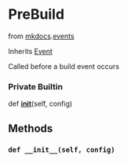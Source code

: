 PreBuild
==========================
from <a href="api/mkdocs">mkdocs</a>.<a href="api/mkdocs/events">events</a>


Inherits <a href="api/mkdocs/events/Event">Event</a>




Called before a build event occurs 






### Private Builtin


def [__init__](#def-__init__)(self, config)







Methods
---------------





### `def __init__(self, config)`







